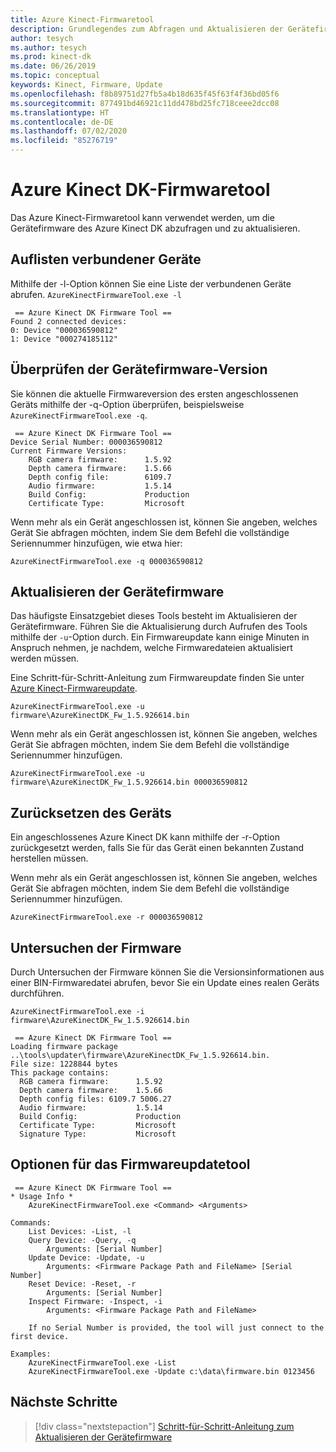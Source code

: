 ```yaml
---
title: Azure Kinect-Firmwaretool
description: Grundlegendes zum Abfragen und Aktualisieren der Gerätefirmeware mithilfe des Azure Kinect-Firmwaretools.
author: tesych
ms.author: tesych
ms.prod: kinect-dk
ms.date: 06/26/2019
ms.topic: conceptual
keywords: Kinect, Firmware, Update
ms.openlocfilehash: f8b89751d27fb5a4b18d635f45f63f4f36bd05f6
ms.sourcegitcommit: 877491bd46921c11dd478bd25fc718ceee2dcc08
ms.translationtype: HT
ms.contentlocale: de-DE
ms.lasthandoff: 07/02/2020
ms.locfileid: "85276719"
---
```

# <a name="azure-kinect-dk-firmware-tool"></a>Azure Kinect DK-Firmwaretool

Das Azure Kinect-Firmwaretool kann verwendet werden, um die Gerätefirmware des Azure Kinect DK abzufragen und zu aktualisieren.

## <a name="list-connected-devices"></a>Auflisten verbundener Geräte

Mithilfe der -l-Option können Sie eine Liste der verbundenen Geräte abrufen.  `AzureKinectFirmwareTool.exe -l`

```console
 == Azure Kinect DK Firmware Tool ==
Found 2 connected devices:
0: Device "000036590812"
1: Device "000274185112"
```

## <a name="check-device-firmware-version"></a>Überprüfen der Gerätefirmware-Version

Sie können die aktuelle Firmwareversion des ersten angeschlossenen Geräts mithilfe der -q-Option überprüfen, beispielsweise `AzureKinectFirmwareTool.exe -q`.

```console
 == Azure Kinect DK Firmware Tool ==
Device Serial Number: 000036590812
Current Firmware Versions:
    RGB camera firmware:      1.5.92
    Depth camera firmware:    1.5.66
    Depth config file:        6109.7
    Audio firmware:           1.5.14
    Build Config:             Production
    Certificate Type:         Microsoft
```

Wenn mehr als ein Gerät angeschlossen ist, können Sie angeben, welches Gerät Sie abfragen möchten, indem Sie dem Befehl die vollständige Seriennummer hinzufügen, wie etwa hier:

`AzureKinectFirmwareTool.exe -q 000036590812`

## <a name="update-device-firmware"></a>Aktualisieren der Gerätefirmware

Das häufigste Einsatzgebiet dieses Tools besteht im Aktualisieren der Gerätefirmware. Führen Sie die Aktualisierung durch Aufrufen des Tools mithilfe der `-u`-Option durch. Ein Firmwareupdate kann einige Minuten in Anspruch nehmen, je nachdem, welche Firmwaredateien aktualisiert werden müssen.

Eine Schritt-für-Schritt-Anleitung zum Firmwareupdate finden Sie unter [Azure Kinect-Firmwareupdate](update-device-firmware.md).  

`AzureKinectFirmwareTool.exe -u firmware\AzureKinectDK_Fw_1.5.926614.bin`

Wenn mehr als ein Gerät angeschlossen ist, können Sie angeben, welches Gerät Sie abfragen möchten, indem Sie dem Befehl die vollständige Seriennummer hinzufügen.

`AzureKinectFirmwareTool.exe -u firmware\AzureKinectDK_Fw_1.5.926614.bin 000036590812`

## <a name="reset-device"></a>Zurücksetzen des Geräts

Ein angeschlossenes Azure Kinect DK kann mithilfe der -r-Option zurückgesetzt werden, falls Sie für das Gerät einen bekannten Zustand herstellen müssen.

Wenn mehr als ein Gerät angeschlossen ist, können Sie angeben, welches Gerät Sie abfragen möchten, indem Sie dem Befehl die vollständige Seriennummer hinzufügen.

`AzureKinectFirmwareTool.exe -r 000036590812`

## <a name="inspect-firmware"></a>Untersuchen der Firmware

Durch Untersuchen der Firmware können Sie die Versionsinformationen aus einer BIN-Firmwaredatei abrufen, bevor Sie ein Update eines realen Geräts durchführen.

`AzureKinectFirmwareTool.exe -i firmware\AzureKinectDK_Fw_1.5.926614.bin`

```console
 == Azure Kinect DK Firmware Tool ==
Loading firmware package ..\tools\updater\firmware\AzureKinectDK_Fw_1.5.926614.bin.
File size: 1228844 bytes
This package contains:
  RGB camera firmware:      1.5.92
  Depth camera firmware:    1.5.66
  Depth config files: 6109.7 5006.27
  Audio firmware:           1.5.14
  Build Config:             Production
  Certificate Type:         Microsoft
  Signature Type:           Microsoft
```

## <a name="firmware-update-tool-options"></a>Optionen für das Firmwareupdatetool

```console
 == Azure Kinect DK Firmware Tool ==
* Usage Info *
    AzureKinectFirmwareTool.exe <Command> <Arguments>

Commands:
    List Devices: -List, -l
    Query Device: -Query, -q
        Arguments: [Serial Number]
    Update Device: -Update, -u
        Arguments: <Firmware Package Path and FileName> [Serial Number]
    Reset Device: -Reset, -r
        Arguments: [Serial Number]
    Inspect Firmware: -Inspect, -i
        Arguments: <Firmware Package Path and FileName>

    If no Serial Number is provided, the tool will just connect to the first device.

Examples:
    AzureKinectFirmwareTool.exe -List
    AzureKinectFirmwareTool.exe -Update c:\data\firmware.bin 0123456
```

## <a name="next-steps"></a>Nächste Schritte

> [!div class="nextstepaction"]
>[Schritt-für-Schritt-Anleitung zum Aktualisieren der Gerätefirmware](update-device-firmware.md)
